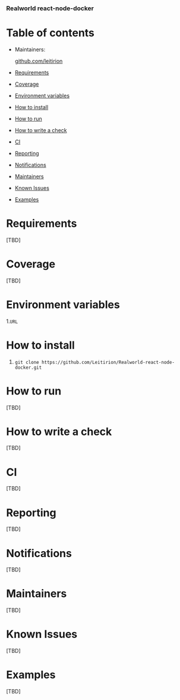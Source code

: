 ### Realworld react-node-docker

# Table of contents
- Maintainers:
		
  [github.com/leitirion](https://github.com/leitirion)
  
- [Requirements](#requirements)
- [Coverage](#coverage)
- [Environment variables](#environment-variables)
- [How to install](#how-to-install)
- [How to run](#how-to-run)
- [How to write a check](#how-to-write-a-check)
- [CI](#ci)
- [Reporting](#reporting)
- [Notifications](#notifications)
- [Maintainers](#maintainers)
- [Known Issues](#known-issues)
- [Examples](#examples)

# Requirements

[TBD]

# Coverage

[TBD]

# Environment variables

1.```URL```

# How to install

1. ```git clone https://github.com/Leitirion/Realworld-react-node-docker.git```

# How to run

[TBD]

# How to write a check

[TBD]

# CI

[TBD]

# Reporting

[TBD]

# Notifications

[TBD]

# Maintainers

[TBD]

# Known Issues

[TBD]

# Examples

[TBD]

